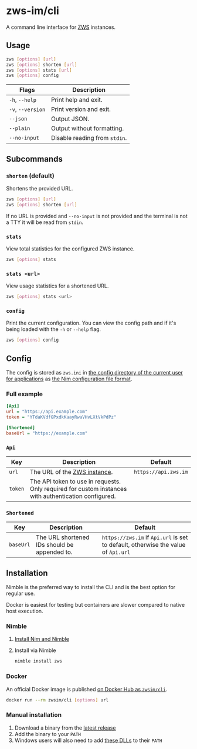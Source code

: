 # zws-im/cli

A command line interface for [ZWS][zws] instances.

## Usage

```sh
zws [options] [url]
zws [options] shorten [url]
zws [options] stats [url]
zws [options] config
```

| Flags             | Description                   |
| ----------------- | ----------------------------- |
| `-h`, `--help`    | Print help and exit.          |
| `-v`, `--version` | Print version and exit.       |
| `--json`          | Output JSON.                  |
| `--plain`         | Output without formatting.    |
| `--no-input`      | Disable reading from `stdin`. |

## Subcommands

### `shorten` (default)

Shortens the provided URL.

```sh
zws [options] [url]
zws [options] shorten [url]
```

If no URL is provided and `--no-input` is not provided and the terminal is not a TTY it will be read from `stdin`.

### `stats`

View total statistics for the configured ZWS instance.

```sh
zws [options] stats
```

### `stats <url>`

View usage statistics for a shortened URL.

```sh
zws [options] stats <url>
```

### `config`

Print the current configuration.
You can view the config path and if it's being loaded with the `-h` or `--help` flag.

```sh
zws [options] config
```

## Config

The config is stored as `zws.ini` in [the config directory of the current user for applications](https://nim-lang.org/docs/os.html#getConfigDir) as [the Nim configuration file format](https://nim-lang.org/docs/parsecfg.html).

### Full example

```ini
[Api]
url = "https://api.example.com"
token = "YTdaKVdfGPxdkKaayRwaVHvLXtVkPdPz"

[Shortened]
baseUrl = "https://example.com"
```

### `Api`

| Key     | Description                                                                                          | Default              |
| ------- | ---------------------------------------------------------------------------------------------------- | -------------------- |
| `url`   | The URL of the [ZWS instance][zws].                                                                  | `https://api.zws.im` |
| `token` | The API token to use in requests. Only required for custom instances with authentication configured. |                      |

### `Shortened`

| Key       | Description                                  | Default                                                                           |
| --------- | -------------------------------------------- | --------------------------------------------------------------------------------- |
| `baseUrl` | The URL shortened IDs should be appended to. | `https://zws.im` if `Api.url` is set to default, otherwise the value of `Api.url` |

## Installation

Nimble is the preferred way to install the CLI and is the best option for regular use.

Docker is easiest for testing but containers are slower compared to native host execution.

### Nimble

1. [Install Nim and Nimble](https://nim-lang.org/install.html)
2. Install via Nimble

   ```sh
   nimble install zws
   ```

### Docker

An official Docker image is published [on Docker Hub as `zwsim/cli`](https://hub.docker.com/repository/docker/zwsim/cli/general).

```sh
docker run --rm zwsim/cli [options] url
```

### Manual installation

1. Download a binary from the [latest release](https://github.com/zws-im/cli/releases/latest)
2. Add the binary to your `PATH`
3. Windows users will also need to add [these DLLs](https://nim-lang.org/download/dlls.zip) to their `PATH`

[zws]: https://github.com/zws-im/zws
